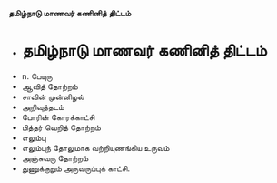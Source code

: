 **தமிழ்நாடு மாணவர் கணினித் திட்டம்**
- # தமிழ்நாடு மாணவர் கணினித் திட்டம்
- n. பேயுரு
- ஆவித் தோற்றம்
- சாவின் முன்னிழல்
- அறிவுத்தடம்
- போரின் கோரக்காட்சி
- பித்தர் வெறித் தோற்றம்
- எலும்பு
- எலும்புந் தோலுமாக வற்றியுணங்கிய உருவம்
- அஞ்சுவரு தோற்றம்
- துணுக்குறும் அருவருப்புக் காட்சி.

